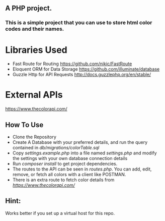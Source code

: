 ## A PHP project.
### This is a simple project that you can use to store html color codes and their names.

Libraries Used
=================
- Fast Route for Routing https://github.com/nikic/FastRoute
- Eloquent ORM for Data Storage https://github.com/illuminate/database
- Guzzle Http for API Requests http://docs.guzzlephp.org/en/stable/

External APIs
=================
https://www.thecolorapi.com/

How To Use
--------------
- Clone the Repository
- Create A Database with your preferred details, and run the query contained in _db/migrations/colorTable.sql_
- Copy _settings.example.php_ into a file named _settings.php_ and modify the settings with your own database connection details 
- Run _composer install_ to get project dependencies.
- The routes to the API can be seen in _routes.php_. You can add, edit, remove, or fetch all colors with a client like POSTMAN.
- There is an extra route to fetch color details from _https://www.thecolorapi.com/_

Hint:
-------
Works better if you set up a virtual host for this repo.